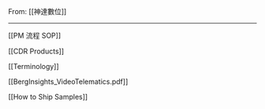 From: [[神達數位]]

---

[[PM 流程 SOP]]

[[CDR Products]]

[[Terminology]]

[[BergInsights_VideoTelematics.pdf]]

[[How to Ship Samples]]

